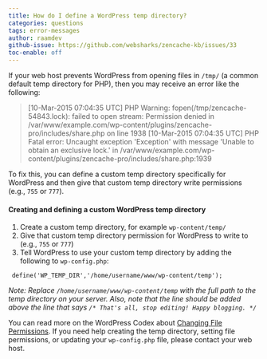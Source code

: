 ```yaml
---
title: How do I define a WordPress temp directory?
categories: questions
tags: error-messages
author: raamdev
github-issue: https://github.com/websharks/zencache-kb/issues/33
toc-enable: off
---
```


If your web host prevents WordPress from opening files in `/tmp/` (a common default temp directory for PHP), then you may receive an error like the following:

> [10-Mar-2015 07:04:35 UTC] PHP Warning: fopen(/tmp/zencache-54843.lock): failed to open stream: Permission denied in /var/www/example.com/wp-content/plugins/zencache-pro/includes/share.php on line 1938 
> [10-Mar-2015 07:04:35 UTC] PHP Fatal error: Uncaught exception 'Exception' with message 'Unable to obtain an exclusive lock.' in /var/www/example.com/wp-content/plugins/zencache-pro/includes/share.php:1939 

To fix this, you can define a custom temp directory specifically for WordPress and then give that custom temp directory write permissions (e.g., `755` or `777`).

#### Creating and defining a custom WordPress temp directory

1. Create a custom temp directory, for example `wp-content/temp/`
1. Give that custom temp directory permission for WordPress to write to (e.g., `755` or `777`)
1. Tell WordPress to use your custom temp directory by adding the following to `wp-config.php`:

```
 define('WP_TEMP_DIR','/home/username/www/wp-content/temp');
 ```

_Note: Replace `/home/username/www/wp-content/temp` with the full path to the temp directory on your server. Also, note that the line should be added above the line that says `/* That's all, stop editing! Happy blogging. */`_

You can read more on the WordPress Codex about [Changing File Permissions](http://codex.wordpress.org/Changing_File_Permissions). If you need help creating the temp directory, setting file permissions, or updating your `wp-config.php` file, please contact your web host.
